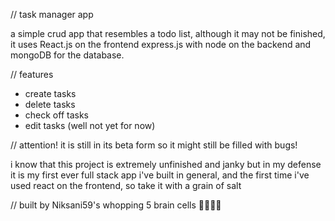// task manager app

a simple crud app that resembles a todo list,
although it may not be finished, it uses React.js on the frontend
express.js with node on the backend and mongoDB for the database.

// features
- create tasks
- delete tasks
- check off tasks
- edit tasks (well not yet for now)
  
// attention!
it is still in its beta form so it might still be filled with bugs!

i know that this project is extremely unfinished and janky but in my defense
it is my first ever full stack app i've built in general, and the first time i've
used react on the frontend, so take it with a grain of salt

// built by Niksani59's whopping 5 brain cells 🥀🥀🥀🥀
